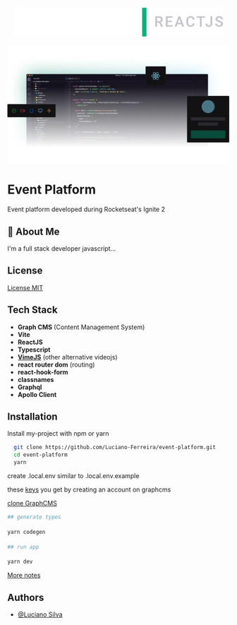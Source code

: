 <div align="center">
  <img src="./src/assets/Logo.svg" alt="Ignite | ReactJS">
</div>


![mockup](src/assets/code-mockup.png)
# Event Platform

Event platform developed during Rocketseat's Ignite 2



## 🚀 About Me
I'm a full stack developer javascript...


## License

[License MIT](https://github.com/Luciano-Ferreira/event-platform/blob/main/LICENSE)


## Tech Stack


- **Graph CMS** (Content Management System)
- **Vite**
- **ReactJS**
- **Typescript**
- **[VimeJS](https://vimejs.com/getting-started/installation)** (other alternative videojs)
- **react router dom** (routing)
- **react-hook-form**
- **classnames**
- **Graphql**
- **Apollo Client**



## Installation

Install my-project with npm or yarn

```bash
  git clone https://github.com/Luciano-Ferreira/event-platform.git
  cd event-platform
  yarn
```
create .local.env similar to .local.env.example

these [keys](https://app.graphcms.com/5e6baab1676a498d87c8f6eeef36c1fe/master/settings/project) you get by creating an account on graphcms

[clone GraphCMS](https://app.graphcms.com/clone/1d7442bf5a434389904c44d54a041b01?name=Ignite%20Lab%2002)

```bash
## generate types

yarn codegen

## run app

yarn dev
```

[More notes](https://luciano-silva.notion.site/ignite-2-anota-es-476840ab5e204b1895029797c0ca8cff)

## Authors

- [@Luciano Silva](https://www.github.com/luciano-ferreira)